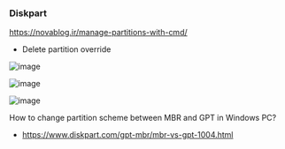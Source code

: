 ### Diskpart 
https://novablog.ir/manage-partitions-with-cmd/ 
- Delete partition override

![image](https://github.com/user-attachments/assets/8b620ba6-ad9d-4088-9528-6fcb317af739)

![image](https://github.com/user-attachments/assets/ea8e6689-47c0-4613-9995-cece34fdb1f7)

![image](https://github.com/user-attachments/assets/de102590-7d11-4e4a-95fb-54130df36a07)






 
 

How to change partition scheme between MBR and GPT in Windows PC? 
- https://www.diskpart.com/gpt-mbr/mbr-vs-gpt-1004.html 
